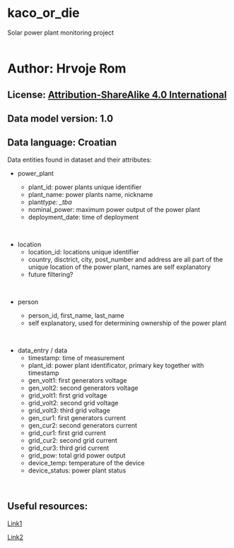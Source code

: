 # kaco_or_die

Solar power plant monitoring project
</br></br>

<h1>Author: Hrvoje Rom</h1>

<h2>License: <a href = "https://creativecommons.org/licenses/by-sa/4.0/legalcode">Attribution-ShareAlike 4.0 International</a></h2>

<h2>Data model version: 1.0 </h2>

<h2>Data language: Croatian</h2>

Data entities found in dataset and their attributes:

- power_plant

  - plant_id: power plants unique identifier
  - plant_name: power plants name, nickname
  - plant*type: \_tba*
  - nominal_power: maximum power output of the power plant
  - deployment_date: time of deployment

</br>

- location
  - location_id: locations unique identifier
  - country, disctrict, city, post_number and address are all part of the unique location of the power plant, names are self explanatory
  - future filtering?

</br>

- person

  - person_id, first_name, last_name
  - self explanatory, used for determining ownership of the power plant

</br>

- data_entry / data
  - timestamp: time of measurement
  - plant_id: power plant identificator, primary key together with timestamp
  - gen_volt1: first generators voltage
  - gen_volt2: second generators voltage
  - grid_volt1: first grid voltage
  - grid_volt2: second grid voltage
  - grid_volt3: third grid voltage
  - gen_cur1: first generators current
  - gen_cur2: second generators current
  - grid_cur1: first grid current
  - grid_cur2: second grid current
  - grid_cur3: third grid current
  - grid_pow: total grid power output
  - device_temp: temperature of the device
  - device_status: power plant status

</br>
<h2>Useful resources:</h2>

[Link1](https://knx-user-forum.de/forum/%C3%B6ffentlicher-bereich/knx-eib-forum/964293-kaco-powador-wr-an-callidomus)

[Link2](https://www.123solar.org/phpBB/viewtopic.php?t=405)
